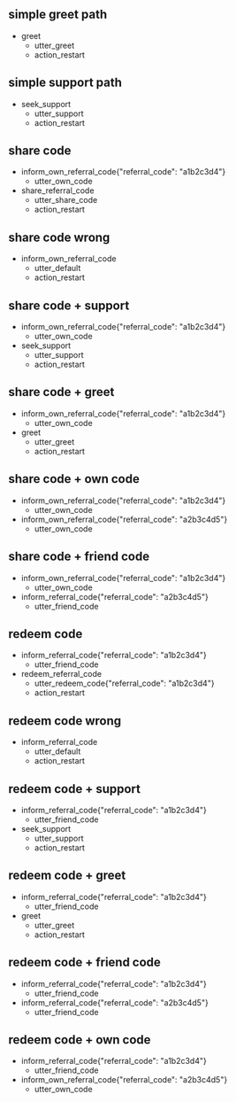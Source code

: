 ## simple greet path
* greet
  - utter_greet
  - action_restart

## simple support path
* seek_support
  - utter_support
  - action_restart

## share code
* inform_own_referral_code{"referral_code": "a1b2c3d4"}
  - utter_own_code
* share_referral_code
  - utter_share_code
  - action_restart

## share code wrong
* inform_own_referral_code
  - utter_default
  - action_restart

## share code + support
* inform_own_referral_code{"referral_code": "a1b2c3d4"}
  - utter_own_code
* seek_support
  - utter_support
  - action_restart

## share code + greet
* inform_own_referral_code{"referral_code": "a1b2c3d4"}
  - utter_own_code
* greet
  - utter_greet
  - action_restart

## share code + own code
* inform_own_referral_code{"referral_code": "a1b2c3d4"}
  - utter_own_code
* inform_own_referral_code{"referral_code": "a2b3c4d5"}
  - utter_own_code

## share code + friend code
* inform_own_referral_code{"referral_code": "a1b2c3d4"}
  - utter_own_code
* inform_referral_code{"referral_code": "a2b3c4d5"}
  - utter_friend_code

## redeem code
* inform_referral_code{"referral_code": "a1b2c3d4"}
  - utter_friend_code
* redeem_referral_code
  - utter_redeem_code{"referral_code": "a1b2c3d4"}
  - action_restart

## redeem code wrong
* inform_referral_code
  - utter_default
  - action_restart

## redeem code + support
* inform_referral_code{"referral_code": "a1b2c3d4"}
  - utter_friend_code
* seek_support
  - utter_support
  - action_restart

## redeem code + greet
* inform_referral_code{"referral_code": "a1b2c3d4"}
  - utter_friend_code
* greet
  - utter_greet
  - action_restart

## redeem code + friend code 
* inform_referral_code{"referral_code": "a1b2c3d4"}
  - utter_friend_code
* inform_referral_code{"referral_code": "a2b3c4d5"} 
  - utter_friend_code 

## redeem code + own code
* inform_referral_code{"referral_code": "a1b2c3d4"}
  - utter_friend_code
* inform_own_referral_code{"referral_code": "a2b3c4d5"}
  - utter_own_code
